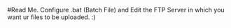 #Read Me.
Configure .bat (Batch File) and Edit the FTP Server in which you want ur files to be uploaded. :)

